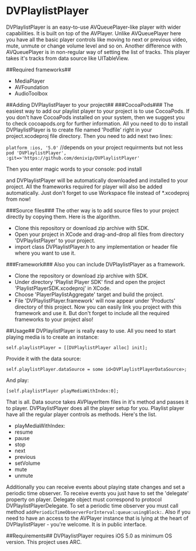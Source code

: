 DVPlaylistPlayer
================

DVPlaylistPlayer is an easy-to-use AVQueuePlayer-like player with wider capabilities. It is built on top of the AVPlayer. 
Unlike AVQueuePlayer here you have all the basic player controls like moving to next or previous video, mute, unmute or 
change volume level and so on. Another difference with AVQueuePlayer is in non-regular way of setting the list of tracks. 
This player takes it's tracks from data source like UITableView.

##Required frameworks##
 - MediaPlayer
 - AVFoundation
 - AudioToolbox

##Adding DVPlaylistPlayer to your project##
###CocoaPods###
The easiest way to add our playlist player to your project is to use CocoaPods.
If you don't have CocoaPods installed on your system, then we suggest you to check cocoapods.org for further information.
All you need to do to install DVPlaylistPlayer is to create file named 'Podfile' right in your project.xcodeproj file 
directory. Then you need to add next two lines:

`platform :ios, '5.0'` //depends on your project requirments but not less
`pod 'DVPlaylistPlayer', :git=>'https://github.com/denivip/DVPlaylistPlayer'`

Then you enter magic words to your console:
pod install

and DVPlaylistPlayer will be automatically downloaded and installed to your project. All the frameworks required for 
player will also be added automatically.
Just don't forget to use Workspace file instead of *.xcodeproj from now!

###Source files###
The other way is to add source files to your project directly by copying them. Here is the algorithm.
 - Clone this repository or download zip archive with SDK.
 - Open your project in XCode and drag-and-drop all files from directory 'DVPlaylistPlayer' to your project.
 - import class DVPlaylistPlayer.h to any implementation or header file where you want to use it.
 
###Framework###
Also you can include DVPlaylistPlayer as a framework.
 - Clone the repository or download zip archive with SDK.
 - Under directory 'Playlist Player SDK' find and open the project 'PlaylistPlayerSDK.xcodeproj' in XCode.
 - Choose 'PlayerPlaylistAggregate' target and build the project.
 - File 'DVPlaylistPlayer.framework' will now appear under 'Products' directory of this project. Now you can easily link
 you project with this framework and use it. But don't forget to include all the required frameworks to your project also!
 
##Usage##
DVPlaylistPlayer is really easy to use. All you need to start playing media is to create an instance:

`self.playlistPlayer = [[DVPlaylistPlayer alloc] init];`

Provide it with the data source:

`self.playlistPlayer.dataSource = some id<DVPlaylistPlayerDataSource>;`

And play:

`[self.playlistPlayer playMediaWithIndex:0];`

That is all. Data source takes AVPlayerItem files in it's method and passes it to player. DVPlaylistPlayer does all the
player setup for you.
Playlist player have all the regular player controls as methods. Here's the list.
 - playMediaWithIndex:
 - resume
 - pause
 - stop
 - next
 - previous
 - setVolume
 - mute
 - unmute
 
Additionally you can receive events about playing state changes and set a periodic time observer. To receive events you 
just have to set the 'delegate' property on player. Delegate object must correspond to protocol DVPlaylistPlayerDelegate. To set a
periodic time observer you must call method `addPeriodicTimeObserverForInterval:queue:usingBlock:`. 
Also if you need to have an access to the AVPlayer instance that is lying at the heart of DVPlaylistPlayer - you're 
welcome. It is in public interface.

##Requirements##
DVPlaylistPlayer requires iOS 5.0 as minimum OS version.
This project uses ARC.
